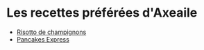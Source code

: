 # Les recettes préférées d'Axeaile
- [Risotto de champignons][id]
- [Pancakes Express][id1]

[id]: https://github.com/Axeailee/UBO/main/risotto.mb
[id1]: https://github.com/Axeailee/UBO/blob/main/pancakesexpress.md

